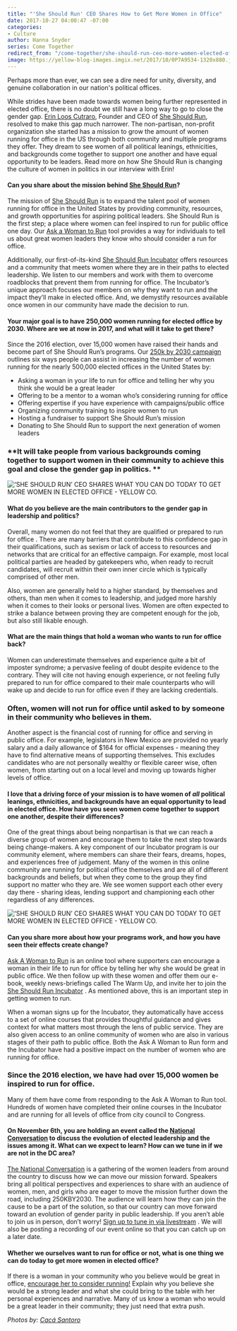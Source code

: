 ```yaml
---
title: "'She Should Run' CEO Shares How to Get More Women in Office"
date: 2017-10-27 04:00:47 -07:00
categories:
- Culture
author: Hanna Snyder
series: Come Together
redirect_from: "/come-together/she-should-run-ceo-more-women-elected-office/"
image: https://yellow-blog-images.imgix.net/2017/10/0P7A9534-1320x880.jpg
---
```


Perhaps more than ever, we can see a dire need for unity, diversity, and genuine
collaboration in our nation's political offices.

<!-- more -->

While strides have been made towards women being further represented in elected
office, there is no doubt we still have a long way to go to close the gender
gap. [Erin Loos Cutraro](http://www.sheshouldrun.org/meet_the_staff), Founder
and CEO of [She Should Run](http://www.sheshouldrun.org/), resolved to make this
gap much narrower. The non-partisan, non-profit organization she started has a
mission to grow the amount of women running for office in the US through both
community and multiple programs they offer. They dream to see women of all
political leanings, ethnicities, and backgrounds come together to support one
another and have equal opportunity to be leaders. Read more on how She Should
Run is changing the culture of women in politics in our interview with Erin!

#### **Can you share about the mission behind [She Should Run](http://www.sheshouldrun.org/)?**

The mission of [She Should Run](http://www.sheshouldrun.org/) is to expand the
talent pool of women running for office in the United States by providing
community, resources, and growth opportunities for aspiring political leaders.
She Should Run is the first step; a place where women can feel inspired to run
for public office one day. Our
[Ask a Woman to Run](http://www.sheshouldrun.org/ask) tool provides a way for
individuals to tell us about great women leaders they know who should consider a
run for office.

Additionally, our first-of-its-kind
[She Should Run Incubator](http://www.sheshouldrun.org/Incubator) offers
resources and a community that meets women where they are in their paths to
elected leadership. We listen to our members and work with them to overcome
roadblocks that prevent them from running for office. The Incubator’s unique
approach focuses our members on why they want to run and the impact they’ll make
in elected office. And, we demystify resources available once women in our
community have made the decision to run.

#### **Your major goal is to have 250,000 women running for elected office by 2030\. Where are we at now in 2017, and what will it take to get there?**

Since the 2016 election, over 15,000 women have raised their hands and become
part of She Should Run’s programs. Our
[250k by 2030 campaign](http://www.sheshouldrun.org/take-action) outlines six
ways people can assist in increasing the number of women running for the nearly
500,000 elected offices in the United States by:

* Asking a woman in your life to run for office and telling her why you think
  she would be a great leader
* Offering to be a mentor to a woman who’s considering running for office
* Offering expertise if you have experience with campaigns/public office
* Organizing community training to inspire women to run
* Hosting a fundraiser to support She Should Run’s mission
* Donating to She Should Run to support the next generation of women leaders

### **It will take people from various backgrounds coming together to support women in their community to achieve this goal and close the gender gap in politics. **

![‘SHE SHOULD RUN’ CEO SHARES WHAT YOU CAN DO TODAY TO GET MORE WOMEN IN ELECTED OFFICE - YELLOW CO. ](https://yellow-blog-images.imgix.net/2017/10/0P7A9587-Edit.jpg)

#### **What do you believe are the main contributors to the gender gap in leadership and politics?**

Overall, many women do not feel that they are qualified or prepared to run for
office . There are many barriers that contribute to this confidence gap in their
qualifications, such as sexism or lack of access to resources and networks that
are critical for an effective campaign. For example, most local political
parties are headed by gatekeepers who, when ready to recruit candidates, will
recruit within their own inner circle which is typically comprised of other men.

Also, women are generally held to a higher standard, by themselves and others,
than men when it comes to leadership, and judged more harshly when it comes to
their looks or personal lives. Women are often expected to strike a balance
between proving they are competent enough for the job, but also still likable
enough.

#### **What are the main things that hold a woman who wants to run for office back?**

Women can underestimate themselves and experience quite a bit of imposter
syndrome; a pervasive feeling of doubt despite evidence to the contrary. They
will cite not having enough experience, or not feeling fully prepared to run for
office compared to their male counterparts who will wake up and decide to run
for office even if they are lacking credentials.

### **Often, women will not run for office until asked to by someone in their community who believes in them.**

Another aspect is the financial cost of running for office and serving in public
office. For example, legislators in New Mexico are provided no yearly salary and
a daily allowance of $164 for official expenses - meaning they have to find
alternative means of supporting themselves. This excludes candidates who are not
personally wealthy or flexible career wise, often women, from starting out on a
local level and moving up towards higher levels of office.

#### **I love that a driving force of your mission is to have women of _all_ political leanings, ethnicities, and backgrounds have an equal opportunity to lead in elected office. How have you seen women come together to support one another, despite their differences?**

One of the great things about being nonpartisan is that we can reach a diverse
group of women and encourage them to take the next step towards being
change-makers. A key component of our Incubator program is our community
element, where members can share their fears, dreams, hopes, and experiences
free of judgement. Many of the women in this online community are running for
political office themselves and are all of different backgrounds and beliefs,
but when they come to the group they find support no matter who they are. We see
women support each other every day there - sharing ideas, lending support and
championing each other regardless of any differences.

![‘SHE SHOULD RUN’ CEO SHARES WHAT YOU CAN DO TODAY TO GET MORE WOMEN IN ELECTED OFFICE - YELLOW CO.](https://yellow-blog-images.imgix.net/2017/10/0P7A9588.jpg)

#### **Can you share more about how your programs work, and how you have seen their effects create change?**

[Ask A Woman to Run](http://www.sheshouldrun.org/ask_a_woman_to_run_for_office)
is an online tool where supporters can encourage a woman in their life to run
for office by telling her why she would be great in public office. We then
follow up with these women and offer them our e-book, weekly news-briefings
called The Warm Up, and invite her to join the
[She Should Run Incubator](http://www.sheshouldrun.org/incubator) . As mentioned
above, this is an important step in getting women to run.

When a woman signs up for the Incubator, they automatically have access to a set
of online courses that provides thoughtful guidance and gives context for what
matters most through the lens of public service. They are also given access to
an online community of women who are also in various stages of their path to
public office. Both the Ask A Woman to Run form and the Incubator have had a
positive impact on the number of women who are running for office.

### **Since the 2016 election, we have had over 15,000 women be inspired to run for office.**

Many of them have come from responding to the Ask A Woman to Run tool. Hundreds
of women have completed their online courses in the Incubator and are running
for all levels of office from city council to Congress.

#### **On November 6th, you are holding an event called the [National Conversation](http://www.sheshouldrun.org/national_conversation) to discuss the evolution of elected leadership and the issues among it. What can we expect to learn? How can we tune in if we are not in the DC area?**

[The National Conversation](http://www.sheshouldrun.org/national_conversation)
is a gathering of the women leaders from around the country to discuss how we
can move our mission forward. Speakers bring all political perspectives and
experiences to share with an audience of women, men, and girls who are eager to
move the mission further down the road, including 250KBY2030\. The audience will
learn how they can join the cause to be a part of the solution, so that our
country can move forward toward an evolution of gender parity in public
leadership. If you aren’t able to join us in person, don’t worry!
[Sign up to tune in via livestream](http://www.sheshouldrun.org/livestream2017?utm_campaign=171018_speakers&utm_medium=email&utm_source=sheshouldrun)
. We will also be posting a recording of our event online so that you can catch
up on a later date.

#### **Whether we ourselves want to run for office or not, what is one thing we can do today to get more women in elected office?**

If there is a woman in your community who you believe would be great in office,
[encourage her to consider running!](http://www.sheshouldrun.org/ask_a_woman_to_run_for_office)
Explain why you believe she would be a strong leader and what she could bring to
the table with her personal experiences and narrative. Many of us know a woman
who would be a great leader in their community; they just need that extra push.

_Photos by: [Cacá Santoro](http://cacasantoro.com/)_
